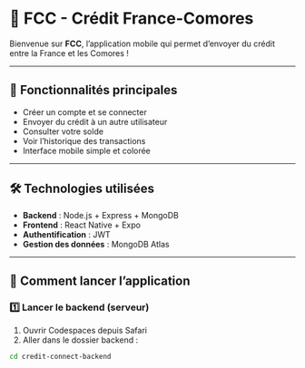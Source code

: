 # 🌟 FCC - Crédit France-Comores

Bienvenue sur **FCC**, l’application mobile qui permet d’envoyer du crédit entre la France et les Comores !  

---

## 📌 Fonctionnalités principales

- Créer un compte et se connecter
- Envoyer du crédit à un autre utilisateur
- Consulter votre solde
- Voir l’historique des transactions
- Interface mobile simple et colorée

---

## 🛠️ Technologies utilisées

- **Backend** : Node.js + Express + MongoDB
- **Frontend** : React Native + Expo
- **Authentification** : JWT
- **Gestion des données** : MongoDB Atlas

---

## 🚀 Comment lancer l’application

### 1️⃣ Lancer le backend (serveur)
1. Ouvrir Codespaces depuis Safari
2. Aller dans le dossier backend :
```bash
cd credit-connect-backend